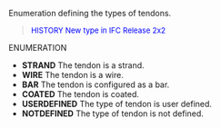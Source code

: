 Enumeration defining the types of tendons.

> <font color="#0000FF" size="-1"> HISTORY New type in IFC Release 2x2
		  </font>
>

ENUMERATION

* **STRAND** The tendon is a strand. 
* **WIRE** The tendon is a wire. 
* **BAR** The tendon is configured as a bar. 
* **COATED** The tendon is coated. 
* **USERDEFINED** The type of tendon is user defined. 
* **NOTDEFINED** The type of tendon is not defined.